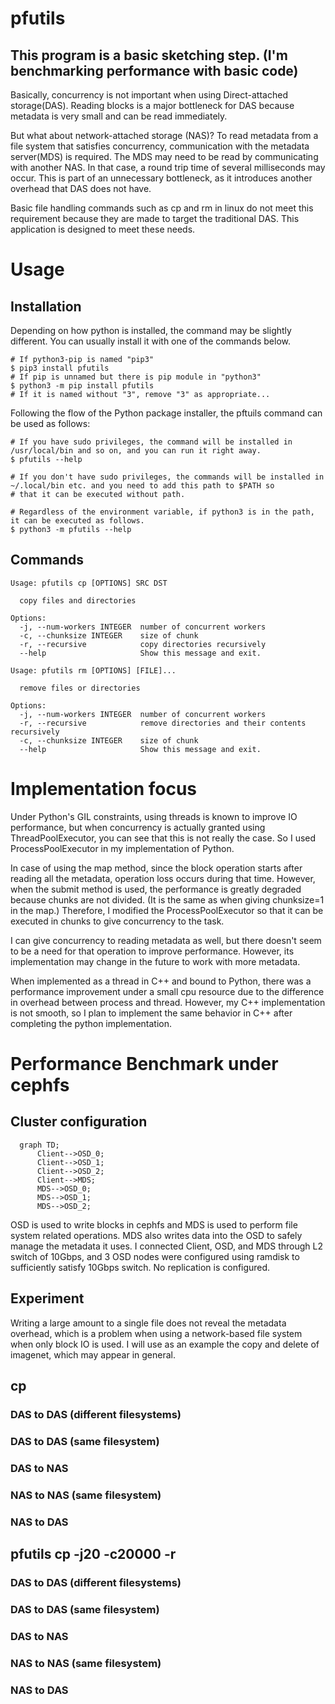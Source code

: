 # pfutils

This program is a basic sketching step. (I'm benchmarking performance with basic code)
---
Basically, concurrency is not important when using Direct-attached storage(DAS). Reading blocks is a major bottleneck for DAS because metadata is very small and can be read immediately.

But what about network-attached storage (NAS)? To read metadata from a file system that satisfies concurrency, communication with the metadata server(MDS) is required. The MDS may need to be read by communicating with another NAS. In that case, a round trip time of several milliseconds may occur. This is part of an unnecessary bottleneck, as it introduces another overhead that DAS does not have.

Basic file handling commands such as cp and rm in linux do not meet this requirement because they are made to target the traditional DAS. This application is designed to meet these needs.

# Usage

## Installation

Depending on how python is installed, the command may be slightly different. You can usually install it with one of the commands below.

```
# If python3-pip is named "pip3"
$ pip3 install pfutils
# If pip is unnamed but there is pip module in "python3"
$ python3 -m pip install pfutils
# If it is named without "3", remove "3" as appropriate...
```

Following the flow of the Python package installer, the pftuils command can be used as follows:

```
# If you have sudo privileges, the command will be installed in /usr/local/bin and so on, and you can run it right away.
$ pfutils --help

# If you don't have sudo privileges, the commands will be installed in ~/.local/bin etc. and you need to add this path to $PATH so
# that it can be executed without path.

# Regardless of the environment variable, if python3 is in the path, it can be executed as follows.
$ python3 -m pfutils --help
```

## Commands

```
Usage: pfutils cp [OPTIONS] SRC DST

  copy files and directories

Options:
  -j, --num-workers INTEGER  number of concurrent workers
  -c, --chunksize INTEGER    size of chunk
  -r, --recursive            copy directories recursively
  --help                     Show this message and exit.

Usage: pfutils rm [OPTIONS] [FILE]...

  remove files or directories

Options:
  -j, --num-workers INTEGER  number of concurrent workers
  -r, --recursive            remove directories and their contents recursively
  -c, --chunksize INTEGER    size of chunk
  --help                     Show this message and exit.
```

# Implementation focus

Under Python's GIL constraints, using threads is known to improve IO performance, but when concurrency is actually granted using ThreadPoolExecutor, you can see that this is not really the case. So I used ProcessPoolExecutor in my implementation of Python.
 
In case of using the map method, since the block operation starts after reading all the metadata, operation loss occurs during that time. However, when the submit method is used, the performance is greatly degraded because chunks are not divided. (It is the same as when giving chunksize=1 in the map.) Therefore, I modified the ProcessPoolExecutor so that it can be executed in chunks to give concurrency to the task.

I can give concurrency to reading metadata as well, but there doesn't seem to be a need for that operation to improve performance. However, its implementation may change in the future to work with more metadata.

When implemented as a thread in C++ and bound to Python, there was a performance improvement under a small cpu resource due to the difference in overhead between process and thread. However, my C++ implementation is not smooth, so I plan to implement the same behavior in C++ after completing the python implementation.

# Performance Benchmark under cephfs

## Cluster configuration

```mermaid
  graph TD;
      Client-->OSD_0;
      Client-->OSD_1;
      Client-->OSD_2;
      Client-->MDS;
      MDS-->OSD_0;
      MDS-->OSD_1;
      MDS-->OSD_2;
```

OSD is used to write blocks in cephfs and MDS is used to perform file system related operations. MDS also writes data into the OSD to safely manage the metadata it uses. I connected Client, OSD, and MDS through L2 switch of 10Gbps, and 3 OSD nodes were configured using ramdisk to sufficiently satisfy 10Gbps switch. No replication is configured.

## Experiment

Writing a large amount to a single file does not reveal the metadata overhead, which is a problem when using a network-based file system when only block IO is used. I will use as an example the copy and delete of imagenet, which may appear in general.

## cp

### DAS to DAS (different filesystems)

### DAS to DAS (same filesystem)

### DAS to NAS

### NAS to NAS (same filesystem)

### NAS to DAS

## pfutils cp -j20 -c20000 -r

### DAS to DAS (different filesystems)

### DAS to DAS (same filesystem)

### DAS to NAS

### NAS to NAS (same filesystem)

### NAS to DAS
